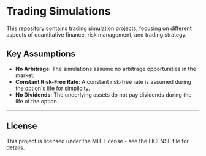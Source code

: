 # Trading Simulations

This repository contains trading simulation projects, focusing on different aspects of quantitative finance, risk management, and trading strategy. 

## Key Assumptions

- **No Arbitrage**: The simulations assume no arbitrage opportunities in the market.
- **Constant Risk-Free Rate**: A constant risk-free rate is assumed during the option's life for simplicity.
- **No Dividends**: The underlying assets do not pay dividends during the life of the option.

---

## License
This project is licensed under the MIT License - see the LICENSE file for details.
